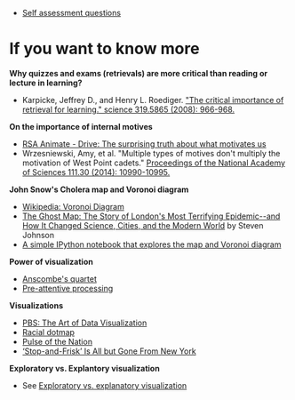 - [Self assessment questions](https://github.com/yy/dviz-course/blob/master/w01-intro/I422%20Data%20Visualization%20self-assessment%20questions.ipynb)

# If you want to know more

**Why quizzes and exams (retrievals) are more critical than reading or lecture in learning?**

- Karpicke, Jeffrey D., and Henry L. Roediger. ["The critical importance of retrieval for learning." science 319.5865 (2008): 966-968.](http://www.sciencemag.org/content/319/5865/966.short) 

**On the importance of internal motives**

- [RSA Animate - Drive: The surprising truth about what motivates us](https://www.youtube.com/watch?feature=player_detailpage&v=u6XAPnuFjJc)
- Wrzesniewski, Amy, et al. "Multiple types of motives don't multiply the motivation of West Point cadets." [Proceedings of the National Academy of Sciences 111.30 (2014): 10990-10995.](http://www.pnas.org/content/111/30/10990.short)

**John Snow's Cholera map and Voronoi diagram**

- [Wikipedia: Voronoi Diagram](https://en.wikipedia.org/wiki/Voronoi_diagram)
- [The Ghost Map: The Story of London's Most Terrifying Epidemic--and How It Changed Science, Cities, and the Modern World](http://www.amazon.com/The-Ghost-Map-Terrifying-Epidemic/dp/1594482691) by Steven Johnson
- [A simple IPython notebook that explores the map and Voronoi diagram](https://github.com/yy/dviz-course/blob/master/w01-intro/cholera_map/john-snow-cholera-map.ipynb)

**Power of visualization**

- [Anscombe's quartet](https://en.wikipedia.org/wiki/Anscombe%27s_quartet)
- [Pre-attentive processing](https://en.wikipedia.org/wiki/Pre-attentive_processing)

**Visualizations**

- [PBS: The Art of Data Visualization](https://www.youtube.com/watch?v=AdSZJzb-aX8#!)
- [Racial dotmap](http://demographics.coopercenter.org/DotMap/index.html)
- [Pulse of the Nation](http://www.ccs.neu.edu/home/amislove/twittermood/)
- [‘Stop-and-Frisk’ Is All but Gone From New York](http://www.nytimes.com/interactive/2014/09/19/nyregion/stop-and-frisk-is-all-but-gone-from-new-york.html?_r=0)

**Exploratory vs. Explantory visualization**

- See [Exploratory vs. explanatory visualization](https://github.com/yy/dviz-course/wiki/Exploratory-vs.-explanatory-visualization)

